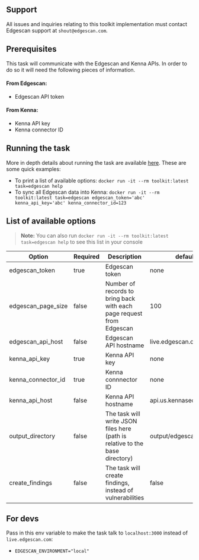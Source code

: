 ## Support

All issues and inquiries relating to this toolkit implementation must contact Edgescan support at `shout@edgescan.com`.

## Prerequisites

This task will communicate with the Edgescan and Kenna APIs. In order to do so it will need the following pieces of information.

#### From Edgescan:

- Edgescan API token

#### From Kenna:

- Kenna API key
- Kenna connector ID

## Running the task

More in depth details about running the task are available [here](https://github.com/KennaSecurity/toolkit/blob/master/README.md).
These are some quick examples:

- To print a list of available options: `docker run -it --rm toolkit:latest task=edgescan help`
- To sync all Edgescan data into Kenna: `docker run -it --rm toolkit:latest task=edgescan edgescan_token='abc' kenna_api_key='abc' kenna_connector_id=123`

## List of available options

> **Note:** You can also run `docker run -it --rm toolkit:latest task=edgescan help` to see this list in your console

| Option             | Required | Description                                                                  | default                  |
| ------------------ | -------- | ---------------------------------------------------------------------------- | ------------------------ |
| edgescan_token     | true     | Edgescan token                                                               | none                     |
| edgescan_page_size | false    | Number of records to bring back with each page request from Edgescan         | 100                      |
| edgescan_api_host  | false    | Edgescan API hostname                                                        | live.edgescan.com        |
| kenna_api_key      | true     | Kenna API key                                                                | none                     |
| kenna_connector_id | true     | Kenna connnector ID                                                          | none                     |
| kenna_api_host     | false    | Kenna API hostname                                                           | api.us.kennasecurity.com |
| output_directory   | false    | The task will write JSON files here (path is relative to the base directory) | output/edgescan          |
| create_findings    | false    | The task will create findings, instead of vulnerabilities                    | false                    |

## For devs

Pass in this env variable to make the task talk to `localhost:3000` instead of `live.edgescan.com`:

- `EDGESCAN_ENVIRONMENT="local"`
